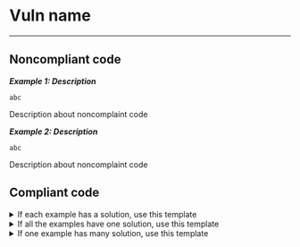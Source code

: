 # Vuln name

<hr>

## Noncompliant code

***Example 1: Description***

``` <language>
abc
```

Description about noncomplaint code

***Example 2: Description***

``` <language>
abc
```

Description about noncomplaint code

## Compliant code

<details>
<summary>If each example has a solution, use this template</summary>

***Example 1: Description***

``` <language>
def
```

Description about complaint code
</details>

<details>
<summary>If all the examples have one solution, use this template</summary>

``` <language>
def
```

Description about complaint code
</details>

<details>
<summary>If one example has many solution, use this template</summary>

***Example 1: Description***

- **Solution 1: Description**
    ``` <language>
    def
    ```
    Description about complaint code

- **Solution 2: Description**
    ``` <language>
    def
    ```
    Description about complaint code

</details>
